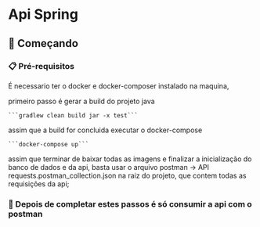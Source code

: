 # Api Spring

## 🚀 Começando

### 📋 Pré-requisitos

É necessario ter o docker e docker-composer instalado na maquina,

primeiro passo é gerar a build do projeto java

    ```gradlew clean build jar -x test```
    
assim que a build for concluida executar o docker-compose

    ```docker-compose up```

assim que terminar de baixar todas as imagens e finalizar a inicialização do banco de dados e da api,
basta usar o arquivo postman -> API requests.postman_collection.json na raiz do projeto, que contem todas as requisições da api;

### 🔧 Depois de completar estes passos é só consumir a api com o postman